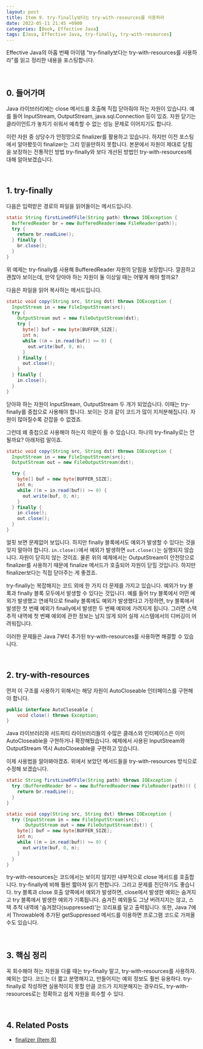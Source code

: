```yaml
---
layout: post
title: Item 9. try-finally보다는 try-with-resources를 사용하라
date: 2022-05-11 21:45 +0900
categories: [Book, Effective Java]
tags: [Java, Effective Java, try-finally, try-with-resources]
---
```




Effective Java의 아홉 번째 아이템 "try-finally보다는 try-with-resources를 사용하라"를 읽고 정리한 내용을 포스팅합니다.

<br>

## 0. 들어가며

Java 라이브러리에는 close 메서드를 호출해 직접 닫아줘야 하는 자원이 있습니다. 예를 들어 InputStream, OutputStream, java.sql.Connection 등이 있죠. 자원 닫기는 클라이언트가 놓치기 쉬워서 예측할 수 없는 성능 문제로 이어지기도 합니다.

이런 자원 중 상당수가 안정망으로 finalizer를 활용하고 있습니다. 하지만 이전 포스팅에서 알아봤듯이 finalizer는 그리 믿을만하지 못합니다. 본문에서 자원이 제대로 닫힘을 보장하는 전통적인 방법 try-finally와 보다 개선된 방법인 try-with-resources에 대해 알아보겠습니다.

<br>

## 1. try-finally

다음은 입력받은 경로의 파일을 읽어들이는 메서드입니다.

```java
static String firstLineOfFile(String path) throws IOException {
  BufferedReader br = new BufferedReader(new FileReader(path));
  try {
    return br.readLine();
  } finally {
    br.close();
  }
}
```

위 예제는 try-finally를 사용해 BufferedReader 자원의 닫힘을 보장합니다. 깔끔하고 괜찮아 보이는데, 만약 닫아야 하는 자원이 둘 이상일 때는 어떻게 해야 할까요?

다음은 파일을 읽어 복사하는 메서드입니다.

```java
static void copy(String src, String dst) throws IOException {
  InputStream in = new FileInputStream(src);
  try {
    OutputStream out = new FileOutputStream(dst);
    try {
      byte[] buf = new byte[BUFFER_SIZE];
      int n;
      while ((n = in.read(buf)) >= 0) {
        out.write(buf, 0, n);
      }
    } finally {
      out.close();
    }
  } finally {
    in.close();
  }
}
```

닫아햐 하는 자원이 InputStream, OutputStream 두 개가 되었습니다. 이때는 try-finally를 중첩으로 사용해야 합니다. 보이는 것과 같이 코드가 많이 지저분해집니다. 자원이 많아질수록 걷잡을 수 없겠죠.

그런데 왜 중첩으로 사용해야 하는지 의문이 들 수 있습니다. 하나의 try-finally로는 안될까요? 아래처럼 말이죠.

```java
static void copy(String src, String dst) throws IOException {
  InputStream in = new FileInputStream(src);
  OutputStream out = new FileOutputStream(dst);

  try {
    byte[] buf = new byte[BUFFER_SIZE];
    int n;
    while ((n = in.read(buf)) >= 0) {
      out.write(buf, 0, n);
    }
  } finally {
    in.close();
    out.close();
  }
}
```

얼핏 보면 문제없어 보입니다. 하지만 finally 블록에서도 예외가 발생할 수 있다는 것을 잊지 말아야 합니다. `in.close()`에서 예외가 발생하면 `out.close()`는 실행되지 않습니다. 자원이 닫히지 않는 것이죠. 물론 위의 예제에서는 OutputStream이 안전망으로 finalizer를 사용하기 때문에 finalize 메서드가 호출되어 자원이 닫힐 것입니다. 하지만 finalizer보다는 직접 닫아주는 게 좋겠죠.

try-finally는 복잡해지는 코드 외에 한 가지 더 문제를 가지고 있습니다. 예외가 try 블록과 finally 블록 모두에서 발생할 수 있다는 것입니다. 예를 들어 try 블록에서 어떤 예외가 발생했고 연쇄적으로 finally 블록에도 예외가 발생했다고 가정하면, try 블록에서 발생한 첫 번째 예외가 finally에서 발생한 두 번째 예외에 가려지게 됩니다. 그러면 스택 추적 내역에 첫 번째 예외에 관한 정보는 남지 않게 되어 실제 시스템에서의 디버깅이 어려워집니다.

이러한 문제들은 Java 7부터 추가된 try-with-resources를 사용하면 해결할 수 있습니다. 

<br>

## 2. try-with-resources

먼저 이 구조를 사용하기 위해서는 해당 자원이 AutoCloseable 인터페이스를 구현해야 합니다.

```java
public interface AutoCloseable {
    void close() throws Exception;
}
```

Java 라이브러리와 서드파티 라이브러리들의 수많은 클래스와 인터페이스은 이미 AutoCloseable을 구현하거나 확장해뒀습니다. 예제에서 사용된 InputStream와 OutputStream 역시 AutoCloseable을 구현하고 있습니다. 

이제 사용법을 알아봐야겠죠. 위에서 보았던 메서드들을 try-with-resources 방식으로 수정해 보겠습니다.

```java
static String firstLineOfFile(String path) throws IOException {
  try (BufferedReader br = new BufferedReader(new FileReader(path))) {
    return br.readLine();
  }
}
```

```java
static void copy(String src, String dst) throws IOException {
  try (InputStream in = new FileInputStream(src);
       OutputStream out = new FileOutputStream(dst)) {
    byte[] buf = new byte[BUFFER_SIZE];
    int n;
    while ((n = in.read(buf)) >= 0) {
      out.write(buf, 0, n);
    }
  }
}
```

try-with-resources는 코드에서는 보이지 않지만 내부적으로 close 메서드를 호출합니다. try-finally에 비해 훨씬 짧아져 읽기 편합니다. 그리고 문제를 진단하기도 좋습니다. try 블록과 close 호출 양쪽에서 예외가 발생하면, close에서 발생한 예외는 숨겨지고 try 블록에서 발생한 예외가 기록됩니다. 숨겨진 예외들도 그냥 버려지지는 않고, 스택 추적 내역에 '숨겨졌다(suppressed)'는 꼬리표를 달고 출력됩니다. 또한, Java 7에서 Throwable에 추가된 getSuppressed 메서드를 이용하면 프로그램 코드로 가져올 수도 있습니다.

<br>

## 3. 핵심 정리

꼭 회수해야 하는 자원을 다룰 때는 try-finally 말고, try-with-resources를 사용하자. 예외는 없다. 코드는 더 짧고 분명해지고, 만들어지는 예외 정보도 훨씬 유용하다. try-finally로 작성하면 실용적이지 못할 만큼 코드가 지저분해지는 경우라도, try-with-resources로는 정확하고 쉽게 자원을 회수할 수 있다.

<br>

## 4. Related Posts

- [finalizer (Item 8)](https://heung27.github.io/posts/item-8-finalizer%EC%99%80-cleaner-%EC%82%AC%EC%9A%A9%EC%9D%84-%ED%94%BC%ED%95%98%EB%9D%BC/)
